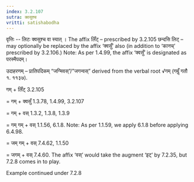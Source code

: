 ```yaml
---
index: 3.2.107
sutra: क्वसुश्च
vritti: satishabodha
---
```






वृत्तिः -- लिटः क्‍वसुश्‍च वा स्यात् । The affix लिँट् – prescribed by 3.2.105 छन्दसि लिट् – may optionally be replaced by the affix ‘क्वसुँ’ also (in addition to ‘कानच्’ prescribed by 3.2.106.) Note: As per 1.4.99, the affix ‘क्वसुँ’ is designated as परस्मैपदम्।


उदाहरणम् – प्रातिपदिकम् “जग्मिवस्”/”जगन्वस्” derived from the verbal root √गम् (गमॢँ गतौ १. ११३७).


गम् + लिँट् 3.2.105

= गम् + क्वसुँ 1.3.78, 1.4.99, 3.2.107

= गम् + वस् 1.3.2, 1.3.8, 1.3.9

= गम् गम् + वस् 1.1.56, 6.1.8. Note: As per 1.1.59, we apply 6.1.8 before applying 6.4.98.

= जम् गम् + वस् 7.4.62, 1.1.50

= जगम् + वस् 7.4.60. The affix ‘वस्’ would take the augment ‘इट्’ by 7.2.35, but 7.2.8 comes in to play.


Example continued under 7.2.8

